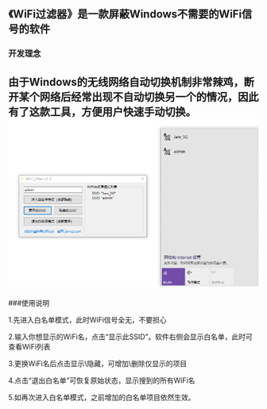 ## 《WiFi过滤器》是一款屏蔽Windows不需要的WiFi信号的软件
### 开发理念
由于Windows的无线网络自动切换机制非常辣鸡，断开某个网络后经常出现不自动切换另一个的情况，因此有了这款工具，方便用户快速手动切换。
[![](https://raw.githubusercontent.com/CzJam/WiFi_SSID_Filter/master/WIFI_Filter/1.png)](https://raw.githubusercontent.com/CzJam/WiFi_SSID_Filter/master/WIFI_Filter/1.png)
------------
###使用说明

1.先进入白名单模式，此时WiFi信号全无，不要担心

2.输入你想显示的WiFi名，点击“显示此SSID”。软件右侧会显示白名单，此时可查看WiFi列表

3.更换WiFi名后点击显示\隐藏，可增加\删除仅显示的项目

4.点击“退出白名单”可恢复原始状态，显示搜到的所有WiFi名

5.如再次进入白名单模式，之前增加的白名单项目依然生效。

